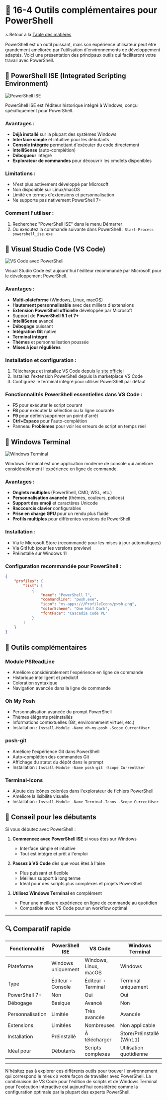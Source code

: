 # 🧰 16-4 Outils complémentaires pour PowerShell

🔝 Retour à la [Table des matières](/SOMMAIRE.md)

PowerShell est un outil puissant, mais son expérience utilisateur peut être grandement améliorée par l'utilisation d'environnements de développement adaptés. Voici une présentation des principaux outils qui faciliteront votre travail avec PowerShell.

## 📌 PowerShell ISE (Integrated Scripting Environment)

![PowerShell ISE](https://i.imgur.com/placeholder/400/300)

PowerShell ISE est l'éditeur historique intégré à Windows, conçu spécifiquement pour PowerShell.

### Avantages :
- **Déjà installé** sur la plupart des systèmes Windows
- **Interface simple** et intuitive pour les débutants
- **Console intégrée** permettant d'exécuter du code directement
- **IntelliSense** (auto-complétion)
- **Débogueur** intégré
- **Explorateur de commandes** pour découvrir les cmdlets disponibles

### Limitations :
- N'est plus activement développé par Microsoft
- Non disponible sur Linux/macOS
- Limité en termes d'extensions et personnalisation
- Ne supporte pas nativement PowerShell 7+

### Comment l'utiliser :
1. Recherchez "PowerShell ISE" dans le menu Démarrer
2. Ou exécutez la commande suivante dans PowerShell : `Start-Process powershell_ise.exe`

## 📌 Visual Studio Code (VS Code)

![VS Code avec PowerShell](https://i.imgur.com/placeholder/400/300)

Visual Studio Code est aujourd'hui l'éditeur recommandé par Microsoft pour le développement PowerShell.

### Avantages :
- **Multi-plateforme** (Windows, Linux, macOS)
- **Hautement personnalisable** avec des milliers d'extensions
- **Extension PowerShell officielle** développée par Microsoft
- Support de **PowerShell 5.1 et 7+**
- **IntelliSense** avancé
- **Débogage** puissant
- **Intégration Git** native
- **Terminal intégré**
- **Thèmes** et personnalisation poussée
- **Mises à jour régulières**

### Installation et configuration :
1. Téléchargez et installez VS Code depuis [le site officiel](https://code.visualstudio.com/)
2. Installez l'extension PowerShell depuis la marketplace VS Code
3. Configurez le terminal intégré pour utiliser PowerShell par défaut

### Fonctionnalités PowerShell essentielles dans VS Code :
- **F5** pour exécuter le script courant
- **F8** pour exécuter la sélection ou la ligne courante
- **F9** pour définir/supprimer un point d'arrêt
- **Ctrl+Espace** pour l'auto-complétion
- Panneau **Problèmes** pour voir les erreurs de script en temps réel

## 📌 Windows Terminal

![Windows Terminal](https://i.imgur.com/placeholder/400/300)

Windows Terminal est une application moderne de console qui améliore considérablement l'expérience en ligne de commande.

### Avantages :
- **Onglets multiples** (PowerShell, CMD, WSL, etc.)
- **Personnalisation avancée** (thèmes, couleurs, polices)
- **Support des emoji** et caractères Unicode
- **Raccourcis clavier** configurables
- **Prise en charge GPU** pour un rendu plus fluide
- **Profils multiples** pour différentes versions de PowerShell

### Installation :
- Via le Microsoft Store (recommandé pour les mises à jour automatiques)
- Via GitHub (pour les versions preview)
- Préinstallé sur Windows 11

### Configuration recommandée pour PowerShell :
```json
{
    "profiles": {
        "list": [
            {
                "name": "PowerShell 7",
                "commandline": "pwsh.exe",
                "icon": "ms-appx:///ProfileIcons/pwsh.png",
                "colorScheme": "One Half Dark",
                "fontFace": "Cascadia Code PL"
            }
        ]
    }
}
```

## 📌 Outils complémentaires

### Module PSReadLine
- Améliore considérablement l'expérience en ligne de commande
- Historique intelligent et prédictif
- Coloration syntaxique
- Navigation avancée dans la ligne de commande

### Oh My Posh
- Personnalisation avancée du prompt PowerShell
- Thèmes élégants préinstallés
- Informations contextuelles (Git, environnement virtuel, etc.)
- Installation : `Install-Module -Name oh-my-posh -Scope CurrentUser`

### posh-git
- Améliore l'expérience Git dans PowerShell
- Auto-complétion des commandes Git
- Affichage du statut du dépôt dans le prompt
- Installation : `Install-Module -Name posh-git -Scope CurrentUser`

### Terminal-Icons
- Ajoute des icônes colorées dans l'explorateur de fichiers PowerShell
- Améliore la lisibilité visuelle
- Installation : `Install-Module -Name Terminal-Icons -Scope CurrentUser`

## 📌 Conseil pour les débutants

Si vous débutez avec PowerShell :

1. **Commencez avec PowerShell ISE** si vous êtes sur Windows
   - Interface simple et intuitive
   - Tout est intégré et prêt à l'emploi

2. **Passez à VS Code** dès que vous êtes à l'aise
   - Plus puissant et flexible
   - Meilleur support à long terme
   - Idéal pour des scripts plus complexes et projets PowerShell

3. **Utilisez Windows Terminal** en complément
   - Pour une meilleure expérience en ligne de commande au quotidien
   - Compatible avec VS Code pour un workflow optimal

---

## 🔍 Comparatif rapide

| Fonctionnalité | PowerShell ISE | VS Code | Windows Terminal |
|----------------|---------------|---------|-----------------|
| Plateforme | Windows uniquement | Windows, Linux, macOS | Windows |
| Type | Éditeur + Console | Éditeur + Terminal | Terminal uniquement |
| PowerShell 7+ | Non | Oui | Oui |
| Débogage | Basique | Avancé | Non |
| Personnalisation | Limitée | Très avancée | Avancée |
| Extensions | Limitées | Nombreuses | Non applicable |
| Installation | Préinstallé | À télécharger | Store/Préinstallé (Win11) |
| Idéal pour | Débutants | Scripts complexes | Utilisation quotidienne |

---

N'hésitez pas à explorer ces différents outils pour trouver l'environnement qui correspond le mieux à votre façon de travailler avec PowerShell. La combinaison de VS Code pour l'édition de scripts et de Windows Terminal pour l'exécution interactive est aujourd'hui considérée comme la configuration optimale par la plupart des experts PowerShell.
